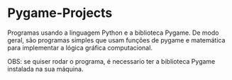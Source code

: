 # Pygame-Projects
Programas usando a linguagem Python e a biblioteca Pygame.
De modo geral, são programas simples que usam funções de pygame e matemática para implementar a lógica gráfica computacional.

OBS: se quiser rodar o programa, é necessario ter a biblioteca Pygame instalada na sua máquina.
